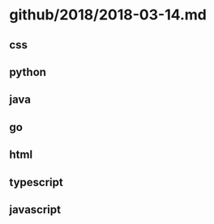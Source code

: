# github/2018/2018-03-14.md



## css



## python



## java



## go



## html



## typescript



## javascript
